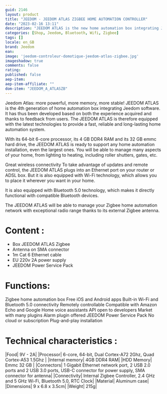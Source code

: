 ```yaml
---
guid: 2146
layout: product 
title: "JEEDOM - JEEDOM ATLAS ZIGBEE HOME AUTOMATION CONTROLLER"
date: "2023-02-16 13:11"
description: "JEEDOM ATLAS is the new home automation box integrating Jeedom software. Model with Zigbee controller."
categories: [Shop, Jeedom, Bluetooth, Wifi, Zigbee]
tags: []
locale: en_GB
brand: Jeedom
ean: 
image: 'jeedom-controleur-domotique-jeedom-atlas-zigbee.jpg'
imageshadow: true
comments: false
rating:  
published: false
aep-item: 
aep-item-affiliate: ""
dom-item: "JEEDOM_A_ATLASZB"
---
```


Jeedom Atlas: more powerful, more memory, more stable!
JEEDOM ATLAS is the 4th generation of home automation box integrating Jeedom software. It has thus been developed based on both the experience acquired and thanks to feedback from users. The JEEDOM ATLAS is therefore equipped with the latest technologies to provide a fast, reliable and long-lasting home automation system.

With its 64-bit 6-core processor, its 4 GB DDR4 RAM and its 32 GB emmc hard drive, the JEEDOM ATLAS is ready to support any home automation installation, even the largest ones. You will be able to manage many aspects of your home, from lighting to heating, including roller shutters, gates, etc.

Great wireless connectivity
To take advantage of updates and remote control, the JEEDOM ATLAS plugs into an Ethernet port on your router or ADSL box. But it is also equipped with Wi-Fi technology, which allows you to place it wherever you want in your home.

It is also equipped with Bluetooth 5.0 technology, which makes it directly functional with compatible Bluetooth devices.

The JEEDOM ATLAS will be able to manage your Zigbee home automation network with exceptional radio range thanks to its external Zigbee antenna.

# Content :
- Box JEEDOM ATLAS Zigbee
- Antenna on SMA connector
- 1m Cat 6 Ethernet cable
- EU 220v 2A power supply
- JEEDOM Power Service Pack

# Functions:

Zigbee home automation box
Free iOS and Android apps
Built-in Wi-Fi and Bluetooth 5.0 connectivity
Remotely controllable
Compatible with Amazon Echo and Google Home voice assistants
API open to developers
Market with many plugins
Alarm plugin offered
JEEDOM Power Service Pack
No cloud or subscription
Plug-and-play installation
 
 
# Technical characteristics :

|Food| 9V - 2A|
|Processor| 6-core, 64-bit, Dual Cortex-A72 2Ghz, Quad Cortex-A53 1.5Ghz |
|Internal memory| 4GB DDR4 RAM|
|HDD Memory| Emmc 32 GB |
|Connectors| 1 Gigabit Ethernet network port, 2 USB 2.0 ports and 2 USB 3.0 ports, USB-C connector for power supply, SMA connector for antenna|
|Connectivity| Internal Zigbee Controller, 2.4 GHz and 5 GHz Wi-Fi, Bluetooth 5.0, RTC Clock|
|Material| Aluminum case|
|Dimensions| 9 x 6.8 x 3.5cm|
|Weight| 215g|
